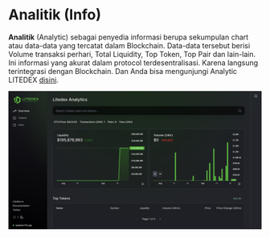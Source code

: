 # Analitik \(Info\)

**Analitik** \(Analytic\) sebagai penyedia informasi berupa sekumpulan chart atau data-data yang tercatat dalam Blockchain. Data-data tersebut berisi Volume transaksi perhari, Total Liquidity, Top Token, Top Pair dan lain-lain. Ini informasi yang akurat dalam protocol terdesentralisasi. Karena langsung terintegrasi dengan Blockchain. Dan Anda bisa mengunjungi Analytic LITEDEX [disini](https://info.litedex.io/).

![](../.gitbook/assets/2a212a38-1d95-4d11-9c87-abfcde8c3b62_1_105_c.jpeg)

